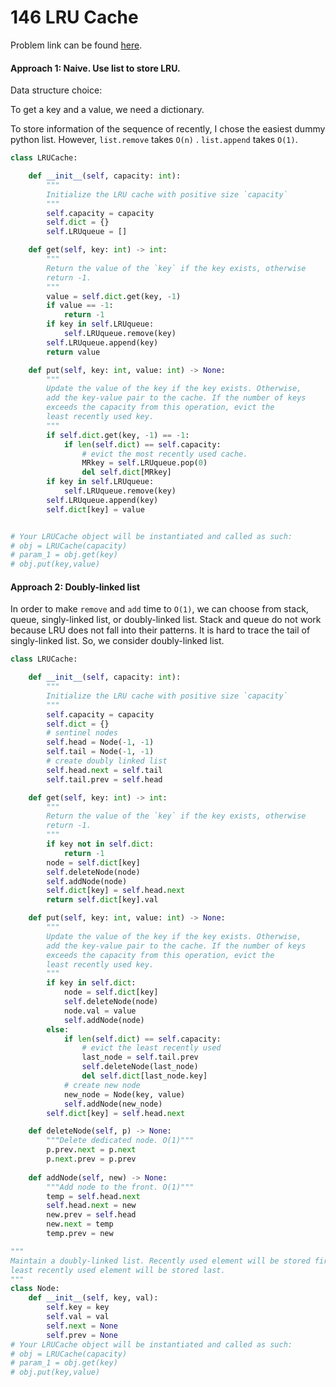 # 146 LRU Cache

Problem link can be found [here](https://leetcode.com/problems/lru-cache/description/?source=submission-ac).

#### Approach 1: Naive. Use list to store LRU.

Data structure choice: 

To get a key and a value, we need a dictionary. 

To store information of the sequence of recently, I chose the easiest dummy python list. However, `list.remove` takes `O(n)` . `list.append` takes `O(1)`. 

```Python
class LRUCache:

    def __init__(self, capacity: int):
        """
        Initialize the LRU cache with positive size `capacity`
        """
        self.capacity = capacity
        self.dict = {}
        self.LRUqueue = []

    def get(self, key: int) -> int:
        """
        Return the value of the `key` if the key exists, otherwise 
        return -1.
        """
        value = self.dict.get(key, -1)
        if value == -1:
            return -1
        if key in self.LRUqueue:
            self.LRUqueue.remove(key)
        self.LRUqueue.append(key)
        return value

    def put(self, key: int, value: int) -> None:
        """
        Update the value of the key if the key exists. Otherwise, 
        add the key-value pair to the cache. If the number of keys
        exceeds the capacity from this operation, evict the 
        least recently used key. 
        """
        if self.dict.get(key, -1) == -1:
            if len(self.dict) == self.capacity:
                # evict the most recently used cache.
                MRkey = self.LRUqueue.pop(0)
                del self.dict[MRkey]
        if key in self.LRUqueue:
            self.LRUqueue.remove(key)
        self.LRUqueue.append(key)
        self.dict[key] = value


# Your LRUCache object will be instantiated and called as such:
# obj = LRUCache(capacity)
# param_1 = obj.get(key)
# obj.put(key,value)
```

#### Approach 2: Doubly-linked list

In order to make `remove` and `add` time to `O(1)`, we can choose from stack, queue, singly-linked list, or doubly-linked list. Stack and queue do not work because LRU does not fall into their patterns. It is hard to trace the tail of singly-linked list. So, we consider doubly-linked list. 

```Python
class LRUCache:

    def __init__(self, capacity: int):
        """
        Initialize the LRU cache with positive size `capacity`
        """
        self.capacity = capacity
        self.dict = {}
        # sentinel nodes
        self.head = Node(-1, -1)
        self.tail = Node(-1, -1)
        # create doubly linked list
        self.head.next = self.tail
        self.tail.prev = self.head

    def get(self, key: int) -> int:
        """
        Return the value of the `key` if the key exists, otherwise 
        return -1.
        """
        if key not in self.dict:
            return -1
        node = self.dict[key]
        self.deleteNode(node)
        self.addNode(node)
        self.dict[key] = self.head.next
        return self.dict[key].val

    def put(self, key: int, value: int) -> None:
        """
        Update the value of the key if the key exists. Otherwise, 
        add the key-value pair to the cache. If the number of keys
        exceeds the capacity from this operation, evict the 
        least recently used key. 
        """
        if key in self.dict:
            node = self.dict[key]
            self.deleteNode(node)
            node.val = value
            self.addNode(node)
        else:
            if len(self.dict) == self.capacity:
                # evict the least recently used 
                last_node = self.tail.prev
                self.deleteNode(last_node)
                del self.dict[last_node.key]
            # create new node
            new_node = Node(key, value)
            self.addNode(new_node)
        self.dict[key] = self.head.next

    def deleteNode(self, p) -> None:
        """Delete dedicated node. O(1)"""
        p.prev.next = p.next
        p.next.prev = p.prev
    
    def addNode(self, new) -> None:
        """Add node to the front. O(1)"""
        temp = self.head.next
        self.head.next = new
        new.prev = self.head
        new.next = temp
        temp.prev = new

"""
Maintain a doubly-linked list. Recently used element will be stored first, and 
least recently used element will be stored last. 
"""
class Node:
    def __init__(self, key, val):
        self.key = key
        self.val = val
        self.next = None
        self.prev = None
# Your LRUCache object will be instantiated and called as such:
# obj = LRUCache(capacity)
# param_1 = obj.get(key)
# obj.put(key,value)
```

